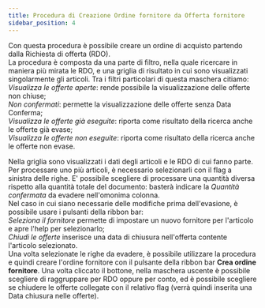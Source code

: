 ```yaml
---
title: Procedura di Creazione Ordine fornitore da Offerta fornitore
sidebar_position: 4
---
```


Con questa procedura è possibile creare un ordine di acquisto partendo dalla Richiesta di offerta (RDO).     
La procedura è composta da una parte di filtro, nella quale ricercare in maniera più mirata le RDO, e una griglia di risultato in cui sono visualizzati singolarmente gli articoli. Tra i filtri particolari di questa maschera citiamo:     
*Visualizza le offerte aperte*: rende possibile la visualizzazione delle offerte non chiuse;     
*Non confermati*: permette la visualizzazione delle offerte senza Data Conferma;      
*Visualizza le offerte già eseguite*: riporta come risultato della ricerca anche le offerte già evase;     
*Visualizza le offerte non eseguite*: riporta come risultato della ricerca anche le offerte non evase.    
      
Nella griglia sono visualizzati i dati degli articoli e le RDO di cui fanno parte. Per processare uno più articoli, è necessario selezionarli con il flag a sinistra delle righe. E' possibile scegliere di processare una quantità diversa rispetto alla quantità totale del documento: basterà indicare la *Quantità confermata* da evadere nell'omonima colonna.    
Nel caso in cui siano necessarie delle modifiche prima dell'evasione, è possibile usare i pulsanti della ribbon bar:    
*Seleziona il fornitore* permette di impostare un nuovo fornitore per l'articolo e apre l'help per selezionarlo;     
*Chiudi le offerte* inserisce una data di chiusura nell'offerta contente l'articolo selezionato.       
Una volta selezionate le righe da evadere, è possibile utilizzare la procedura e quindi creare l'ordine fornitore con il pulsante della ribbon bar **Crea ordine fornitore**.
Una volta cliccato il bottone, nella maschera uscente è possibile scegliere di raggruppare per RDO oppure per conto, ed è possibile scegliere se chiudere le offerte collegate con il relativo flag (verrà quindi inserita una Data chiusura nelle offerte).


